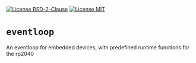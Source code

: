 [![License BSD-2-Clause](https://img.shields.io/badge/License-BSD--2--Clause-blue.svg)](https://opensource.org/licenses/BSD-2-Clause)
[![License MIT](https://img.shields.io/badge/License-MIT-blue.svg)](https://opensource.org/licenses/MIT)


# `eventloop`
An eventloop for embedded devices, with predefined runtime functions for the rp2040